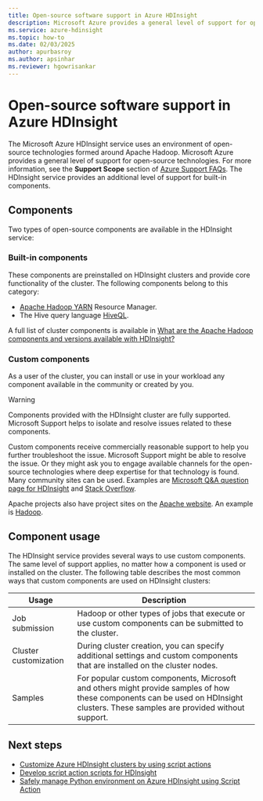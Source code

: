 ```yaml
---
title: Open-source software support in Azure HDInsight
description: Microsoft Azure provides a general level of support for open-source technologies.
ms.service: azure-hdinsight
ms.topic: how-to
ms.date: 02/03/2025
author: apurbasroy
ms.author: apsinhar
ms.reviewer: hgowrisankar
---
```


# Open-source software support in Azure HDInsight

The Microsoft Azure HDInsight service uses an environment of open-source technologies formed around Apache Hadoop. Microsoft Azure provides a general level of support for open-source technologies. For more information, see the **Support Scope** section of [Azure Support FAQs](https://azure.microsoft.com/support/faq/). The HDInsight service provides an additional level of support for built-in components.

## Components

Two types of open-source components are available in the HDInsight service:

### Built-in components

These components are preinstalled on HDInsight clusters and provide core functionality of the cluster. The following components belong to this category:

* [Apache Hadoop YARN](https://hadoop.apache.org/docs/current/hadoop-yarn/hadoop-yarn-site/YARN.html) Resource Manager.
* The Hive query language [HiveQL](https://cwiki.apache.org/confluence/display/Hive/LanguageManual).

A full list of cluster components is available in [What are the Apache Hadoop components and versions available with HDInsight?](hdinsight-component-versioning.md)

### Custom components

As a user of the cluster, you can install or use in your workload any component available in the community or created by you.

> [!WARNING]  
> Components provided with the HDInsight cluster are fully supported. Microsoft Support helps to isolate and resolve issues related to these components.
>
> Custom components receive commercially reasonable support to help you further troubleshoot the issue. Microsoft Support might be able to resolve the issue. Or they might ask you to engage available channels for the open-source technologies where deep expertise for that technology is found. Many community sites can be used. Examples are [Microsoft Q&A question page for HDInsight](/answers/topics/azure-hdinsight.html) and [Stack Overflow](https://stackoverflow.com).
>
> Apache projects also have project sites on the [Apache website](https://apache.org). An example is [Hadoop](https://hadoop.apache.org/).

## Component usage

The HDInsight service provides several ways to use custom components. The same level of support applies, no matter how a component is used or installed on the cluster. The following table describes the most common ways that custom components are used on HDInsight clusters:

|Usage |Description |
|---|---|
|Job submission|Hadoop or other types of jobs that execute or use custom components can be submitted to the cluster.|
|Cluster customization|During cluster creation, you can specify additional settings and custom components that are installed on the cluster nodes.|
|Samples|For popular custom components, Microsoft and others might provide samples of how these components can be used on HDInsight clusters. These samples are provided without support.|

## Next steps

* [Customize Azure HDInsight clusters by using script actions](./hdinsight-hadoop-customize-cluster-linux.md)
* [Develop script action scripts for HDInsight](hdinsight-hadoop-script-actions-linux.md)
* [Safely manage Python environment on Azure HDInsight using Script Action](./spark/apache-spark-python-package-installation.md)
